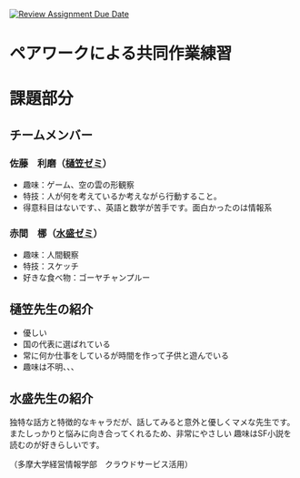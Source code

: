 [![Review Assignment Due Date](https://classroom.github.com/assets/deadline-readme-button-22041afd0340ce965d47ae6ef1cefeee28c7c493a6346c4f15d667ab976d596c.svg)](https://classroom.github.com/a/pXPlhKXe)
# ペアワークによる共同作業練習

# 課題部分

## チームメンバー

### 佐藤　利磨（[樋笠ゼミ](README.md#樋笠先生の紹介)）
- 趣味：ゲーム、空の雲の形観察
- 特技：人が何を考えているか考えながら行動すること。
- 得意科目はないです、、英語と数学が苦手です。面白かったのは情報系

### 赤間　梛（[水盛ゼミ](README.md#出原先生の紹介)）
- 趣味：人間観察
- 特技：スケッチ
- 好きな食べ物：ゴーヤチャンプルー

## 樋笠先生の紹介
- 優しい
- 国の代表に選ばれている
- 常に何か仕事をしているが時間を作って子供と遊んでいる
- 趣味は不明、、、

## 水盛先生の紹介
独特な話方と特徴的なキャラだが、話してみると意外と優しくマメな先生です。またしっかりと悩みに向き合ってくれるため、非常にやさしい
趣味はSF小説を読むのが好きらしいです。




（多摩大学経営情報学部　クラウドサービス活用）
